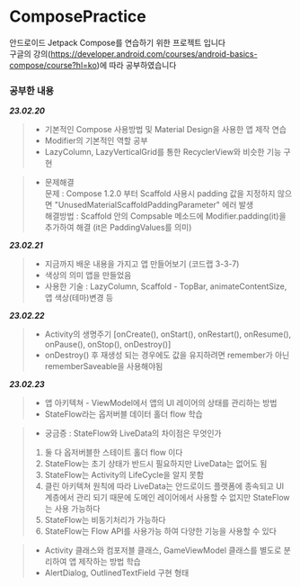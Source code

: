 # ComposePractice
안드로이드 Jetpack Compose를 연습하기 위한 프로젝트 입니다  
구글의 강의(https://developer.android.com/courses/android-basics-compose/course?hl=ko)에 따라 공부하였습니다

### 공부한 내용
***23.02.20***  
> - 기본적인 Compose 사용방법 및 Material Design을 사용한 앱 제작 연습
> - Modifier의 기본적인 역할 공부
> - LazyColumn, LazyVerticalGrid를 통한 RecyclerView와 비슷한 기능 구현
  
> - 문제해결  
> 문제 : Compose 1.2.0 부터 Scaffold 사용시 padding 값을 지정하지 않으면 "UnusedMaterialScaffoldPaddingParameter" 에러 발생  
> 해결방법 : Scaffold 안의 Compsable 메소드에 Modifier.padding(it)을 추가하여 해결 (it은 PaddingValues를 의미)
  
***23.02.21***
> - 지금까지 배운 내용을 가지고 앱 만들어보기 (코드랩 3-3-7)
> - 색상의 의미 앱을 만들었음
> - 사용한 기술 : LazyColumn, Scaffold - TopBar, animateContentSize, 앱 색상(테마)변경 등

***23.02.22***
> - Activity의 생명주기 [onCreate(), onStart(), onRestart(), onResume(), onPause(), onStop(), onDestroy()]
> - onDestroy() 후 재생성 되는 경우에도 값을 유지하려면 remember가 아닌 rememberSaveable을 사용해야됨  

***23.02.23***
> - 앱 아키텍쳐 - ViewModel에서 앱의 UI 레이어의 상태를 관리하는 방법
> - StateFlow라는 옵저버블 데이터 홀더 flow 학습  
  
> - 궁금증 : StateFlow와 LiveData의 차이점은 무엇인가  
> 1) 둘 다 옵저버블한 스테이트 홀더 flow 이다  
> 2) StateFlow는 초기 상태가 반드시 필요하지만 LiveData는 없어도 됨  
> 3) StateFlow는 Activity의 LifeCycle을 알지 못함
> 4) 클린 아키텍쳐 원칙에 따라 LiveData는 안드로이드 플랫폼에 종속되고 UI 계층에서 관리 되기 때문에 도메인 레이어에서 사용할 수 없지만 StateFlow는 사용 가능하다  
> 5) StateFlow는 비동기처리가 가능하다  
> 6) StateFlow는 Flow API를 사용가능 하여 다양한 기능을 사용할 수 있다
  
> - Activity 클래스와 컴포저블 클래스, GameViewModel 클래스를 별도로 분리하여 앱 제작하는 방법 학습
> - AlertDialog, OutlinedTextField 구현 형태 

